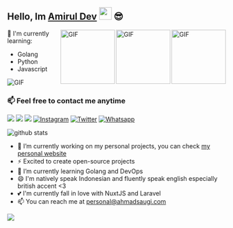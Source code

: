 ## Hello, Im [Amirul Dev](https://instagram.com/amirul.dev) <img src="https://github.com/TheDudeThatCode/TheDudeThatCode/blob/master/Assets/Hi.gif" width="29px"> :sunglasses:

<img align="right" alt="GIF" height="125px" src="https://i.giphy.com/media/LMt9638dO8dftAjtco/200.webp" />
<img align="right" alt="GIF" height="125px" src="https://media3.giphy.com/media/ln7z2eWriiQAllfVcn/200w.webp" />
<img align="right" alt="GIF" height="125px" src="https://media.giphy.com/media/0YLMNYmGyMfcqRX1j1/source.gif" />

:page_with_curl: I'm currently learning:
- Golang 
- Python
- Javascript

<img align="center" fit="fill" alt="GIF" src="https://media.giphy.com/media/836HiJc7pgzy8iNXCn/giphy.gif" />

### 📫 Feel free to contact me anytime
[<img src="https://img.shields.io/badge/Telegram-%40myarfine-blue">](https://t.me/myarfine)
[<img src="https://img.shields.io/badge/LINE-misseu.ong-brightgreen">](https://line.me/ti/p/~misseu.ong)
[<img src="https://img.shields.io/badge/Email-cwhite38%40student.mtsac.edu-orange">](mailto:cwhite38@student.mtsac.edu)
<a href="https://www.instagram.com/wa.bot" target="_blank"><img src="https://img.shields.io/badge/Instagram-%23E4405F.svg?&style=flat-square&logo=instagram&logoColor=white" alt="Instagram"></a>
<a href="https://twitter.com/_fnbots_" target="_blank"><img src="https://img.shields.io/badge/Twitter-%231877F2.svg?&style=flat-square&logo=Twitter&logoColor=white" alt="Twitter"></a>
<a href="https://wa.me/6281286118629" target="_blank"><img src="https://img.shields.io/badge/Whatsapp-%808080.svg?&style=flat-square&logo=Whatsapp&logoColor=white" alt="Whatsapp"></a>

![github stats](https://github-readme-stats.vercel.app/api?username=amiruldev20&show_icons=true)

- 🔭 I’m currently working on my personal projects, you can check <a href="http://ahmadsaugi.com">my personal website</a>
- ⚡ Excited to create open-source projects
- 🌱 I’m currently learning Golang and DevOps
- 😄 I'm natively speak Indonesian and fluently speak english especially british accent <3 
- 💕 I'm currently fall in love with NuxtJS and Laravel
- 📫 You can reach me at personal@ahmadsaugi.com
<img src="https://github-readme-stats.vercel.app/api/top-langs/?username=zuramai&theme=vue">
